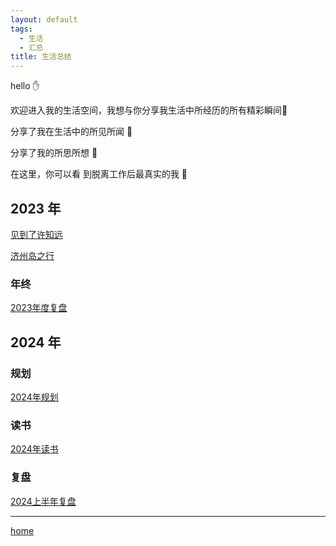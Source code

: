 ```yaml
---
layout: default
tags:
  - 生活
  - 汇总
title: 生活总结
---
```

hello ✋

欢迎进入我的生活空间，我想与你分享我生活中所经历的所有精彩瞬间🌈

分享了我在生活中的所见所闻 👀

分享了我的所思所想 🤔

在这里，你可以看 到脱离工作后最真实的我 🤹

## 2023 年
  
[见到了许知远](moment/记见许知远)

[济州岛之行](旅行/济州岛之行.md)
### 年终

 [2023年度复盘](../复盘/阶段/2023年度复盘.md)
 
## 2024 年

### 规划

[2024年规划](期望/2024年规划.md)
### 读书

[2024年读书](读书/2024年读书.md)

### 复盘
[2024上半年复盘](../复盘/阶段/2024上半年复盘.md)



---

[home](../../index)
